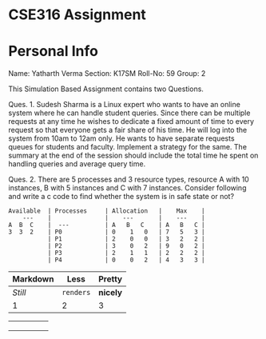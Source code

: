 # CSE316 Assignment

# Personal Info
Name: Yatharth Verma
Section: K17SM
Roll-No: 59
Group: 2

This Simulation Based Assignment contains two Questions.

Ques. 1. Sudesh Sharma is a Linux expert who wants to have an online system where he can handle student queries. Since there can be multiple requests at any time he wishes to dedicate a fixed amount of time to every request so that everyone gets a fair share of his time. He will log into the system from 10am to 12am only.  He wants to have separate requests queues for students and faculty. Implement a strategy for the same. The summary at the end of the session should include the total time he spent on handling queries and average query time.

Ques. 2. There are 5 processes and 3 resource types, resource A with 10 instances, B with 5 instances and C with 7 instances. Consider following and write a c code to find whether the system is in safe state or not?


 	Available  | Processes     | Allocation   |    Max    |
 		---    |     		   |    ---       |    ---    |
    A  B  C    |  ---          | A   B   C	  | A   B   C |
	3  3  2    | P0            | 0	  1	  0	  |	7	5	3 |
               | P1            | 2	  0	  0	  |	3	2	2 |
               | P2            | 3	  0	  2	  |	9	0	2 |
               | P3            | 2	  1	  1	  |	2	2	2 |
               | P4            | 0	  0	  2	  |	4	3	3 |


Markdown | Less | Pretty
--- | --- | ---
*Still* | `renders` | **nicely**
1 | 2 | 3




|   |   |   |   |   |
|---|---|---|---|---|
|   |   |   |   |   |
|   |   |   |   |   |
|   |   |   |   |   |